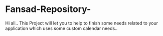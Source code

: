 # Fansad-Repository-

Hi all..
This Project will let you to help to finish some needs related to your application which uses some custom calendar needs..
